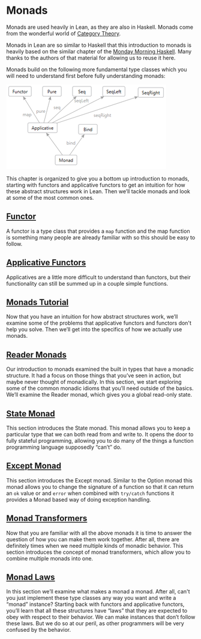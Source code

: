 # Monads

Monads are used heavily in Lean, as they are also in Haskell. Monads come from the wonderful world
of [Category Theory](https://en.wikipedia.org/wiki/Monad_%28category_theory%29).

Monads in Lean are so similar to Haskell that this introduction to monads is heavily based on the
similar chapter of the [Monday Morning Haskell](https://mmhaskell.com/monads/). Many thanks to
the authors of that material for allowing us to reuse it here.

Monads build on the following more fundamental type classes which you will need to understand
first before fully understanding monads:

![image](../images/monads.png)

This chapter is organized to give you a bottom up introduction to monads, starting with functors and
applicative functors to get an intuition for how these abstract structures work in Lean. Then we’ll
tackle monads and look at some of the most common ones.

## [Functor](functors.lean.md)
A functor is a type class that provides a `map` function and the map function is something many
people are already familiar with so this should be easy to follow.

## [Applicative Functors](applicatives.lean.md)
Applicatives are a little more difficult to understand than functors, but their functionality can
still be summed up in a couple simple functions.

## [Monads Tutorial](monads.lean.md)
Now that you have an intuition for how abstract structures work, we’ll examine some of the problems
that applicative functors and functors don't help you solve. Then we’ll get into the specifics of how
we actually use monads.

## [Reader Monads](readers.lean.md)
Our introduction to monads examined the built in types that have a monadic structure. It had a focus
on those things that you’ve seen in action, but maybe never thought of monadically. In this section, we
start exploring some of the common monadic idioms that you’ll need outside of the basics. We’ll
examine the Reader monad, which gives you a global read-only state.

## [State Monad](states.lean.md)
This section introduces the State monad. This monad allows you to keep a particular type that we can
both read from and write to. It opens the door to fully stateful programming, allowing you to do many
of the things a function programming language supposedly “can’t” do.

## [Except Monad](except.lean.md)

This section introduces the Except monad. Similar to the Option monad this monad allows you to change
the signature of a function so that it can return an `ok` value or and `error` when combined with
`try/catch` functions it provides a Monad based way of doing exception handling.

## [Monad Transformers](transformers.lean.md)

Now that you are familiar with all the above monads it is time to answer the question of how you can
make them work together. After all, there are definitely times when we need multiple kinds of
monadic behavior. This section introduces the concept of monad transformers, which allow you to
combine multiple monads into one.

## [Monad Laws](laws.lean.md)
In this section we’ll examine what makes a monad a monad. After all, can't you just implement these
type classes any way you want and write a “monad” instance? Starting back with functors and
applicative functors, you’ll learn that all these structures have “laws” that they are expected to
obey with respect to their behavior. We can make instances that don’t follow these laws. But we do
so at our peril, as other programmers will be very confused by the behavior.